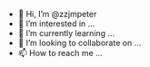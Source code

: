- 👋 Hi, I’m @zzjmpeter
- 👀 I’m interested in ...
- 🌱 I’m currently learning ...
- 💞️ I’m looking to collaborate on ...
- 📫 How to reach me ...

<!---
zzjmpeter/zzjmpeter is a ✨ special ✨ repository because its `README.md` (this file) appears on your GitHub profile.
You can click the Preview link to take a look at your changes.
--->
